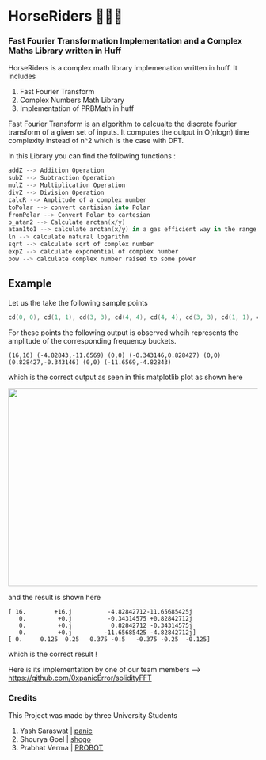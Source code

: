 # HorseRiders 🏇🏇🏇
### Fast Fourier Transformation Implementation and a Complex Maths Library written in Huff

HorseRiders is a complex math library implemenation written in huff. It includes 

1. Fast Fourier Transform
2. Complex Numbers Math Library
3. Implementation of PRBMath in huff

Fast Fourier Transform is an algorithm to calcualte the discrete fourier transform of a given set of inputs. It computes the output in O(nlogn) time complexity instead of n^2 which is the case with DFT.

In this Library you can find the following functions : 

```s
addZ --> Addition Operation
subZ --> Subtraction Operation
mulZ --> Multiplication Operation
divZ --> Division Operation
calcR --> Amplitude of a complex number
toPolar --> convert cartisian into Polar 
fromPolar --> Convert Polar to cartesian
p_atan2 --> Calculate arctan(x/y)
atan1to1 --> calculate arctan(x/y) in a gas efficient way in the range of -1 to 1
ln --> calculate natural logarithm 
sqrt --> calculate sqrt of complex number
expZ --> calculate exponential of complex number
pow --> calculate complex number raised to some power
```

## Example

Let us the take the following sample points

```cpp
cd(0, 0), cd(1, 1), cd(3, 3), cd(4, 4), cd(4, 4), cd(3, 3), cd(1, 1), cd(0, 0)
```

For these points the following output is observed whcih represents the amplitude of the corresponding frequency buckets. 

```
(16,16) (-4.82843,-11.6569) (0,0) (-0.343146,0.828427) (0,0) (0.828427,-0.343146) (0,0) (-11.6569,-4.82843)
```

which is the correct output as seen in this matplotlib plot as shown here 

<img src="assets/asset.png" width="700" height="400"></img>

and the result is shown here 

```
[ 16.        +16.j          -4.82842712-11.65685425j
   0.         +0.j          -0.34314575 +0.82842712j
   0.         +0.j           0.82842712 -0.34314575j
   0.         +0.j         -11.65685425 -4.82842712j]
[ 0.     0.125  0.25   0.375 -0.5   -0.375 -0.25  -0.125]
```

which is the correct result !

Here is its implementation by one of our team members --> https://github.com/0xpanicError/solidityFFT

### Credits

This Project was made by three University Students

1. Yash Saraswat | [panic](https://www.twitter.com/0xpanicError)
2. Shourya Goel | [shogo](https://twitter.com/ShogLoFi)
3. Prabhat Verma | [PROBOT](https://twitter.com/pr0b0t1sc00l)
